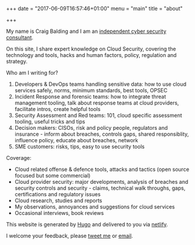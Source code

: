 +++
date = "2017-06-09T16:57:46+01:00"
menu = "main"
title = "about"

+++

My name is Craig Balding and I am an [independent cyber security consultant](https://www.resilientsecurity.co.uk).

On this site, I share expert knowledge on Cloud Security, covering the technology and tools, hacks and  human factors, policy, regulation and  strategy.

Who am I writing for?

 1. Developers & DevOps teams handling sensitive data: how to use cloud services safely, norms, minimum standards, best tools, OPSEC
 2. Incident Response and forensic teams: how to integrate threat management tooling, talk about response teams at cloud providers, facilitate intros, create helpful tools
 3. Security Assessment and Red teams: 101, cloud specific assessment tooling, useful tricks and tips
 4. Decision makers: CISOs, risk and policy people, regulators and insurance - inform about breaches, controls gaps, shared responsiblity, influence policy, educate about breaches, network
 5. SME customers: risks, tips, easy to use security tools

Coverage:

 - Cloud related offense & defence tools, attacks and tactics (open source focused but some commercial)
 - Cloud provider security: major developments, analysis of breaches and security controls and security - claims, technical walk throughs, gaps, certifications and regulatory issues
 - Cloud research, studies and reports
 - My observations, annoyances and suggestions for cloud services
 - Occasional interviews, book reviews

This website is generated by [Hugo](https://gohugo.io/overview/quickstart/) and delivered to you via [netlify](https://www.netlify.com/).

I welcome your feedback, please [tweet me](https://twitter.com/a/craigbalding) or [email](mailto:craig@cloudsecurity.org).
